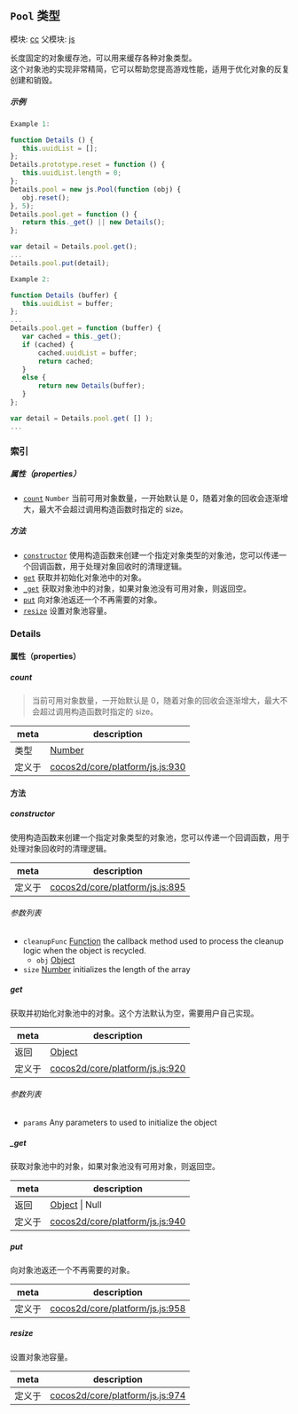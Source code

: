 ## `Pool` 类型



模块: [cc](../modules/cc.md)
父模块: [js](../modules/js.md)


长度固定的对象缓存池，可以用来缓存各种对象类型。<br/>
这个对象池的实现非常精简，它可以帮助您提高游戏性能，适用于优化对象的反复创建和销毁。


##### 示例

```js
Example 1:

function Details () {
   this.uuidList = [];
};
Details.prototype.reset = function () {
   this.uuidList.length = 0;
};
Details.pool = new js.Pool(function (obj) {
   obj.reset();
}, 5);
Details.pool.get = function () {
   return this._get() || new Details();
};

var detail = Details.pool.get();
...
Details.pool.put(detail);

Example 2:

function Details (buffer) {
   this.uuidList = buffer;
};
...
Details.pool.get = function (buffer) {
   var cached = this._get();
   if (cached) {
       cached.uuidList = buffer;
       return cached;
   }
   else {
       return new Details(buffer);
   }
};

var detail = Details.pool.get( [] );
...
```

### 索引

##### 属性（properties）

  - [`count`](#count) `Number` 当前可用对象数量，一开始默认是 0，随着对象的回收会逐渐增大，最大不会超过调用构造函数时指定的 size。



##### 方法

  - [`constructor`](#constructor) 使用构造函数来创建一个指定对象类型的对象池，您可以传递一个回调函数，用于处理对象回收时的清理逻辑。
  - [`get`](#get) 获取并初始化对象池中的对象。
  - [`_get`](#get) 获取对象池中的对象，如果对象池没有可用对象，则返回空。
  - [`put`](#put) 向对象池返还一个不再需要的对象。
  - [`resize`](#resize) 设置对象池容量。



### Details


#### 属性（properties）


##### count

> 当前可用对象数量，一开始默认是 0，随着对象的回收会逐渐增大，最大不会超过调用构造函数时指定的 size。

| meta | description |
|------|-------------|
| 类型 | <a href="https://developer.mozilla.org/en/JavaScript/Reference/Global_Objects/Number" class="crosslink external" target="_blank">Number</a> |
| 定义于 | [cocos2d/core/platform/js.js:930](https://github.com/cocos-creator/engine/blob/76f37f407b386c997979b56dd0d3e99ac2c02cc4/cocos2d/core/platform/js.js#L930) |






<!-- Method Block -->
#### 方法


##### constructor

使用构造函数来创建一个指定对象类型的对象池，您可以传递一个回调函数，用于处理对象回收时的清理逻辑。

| meta | description |
|------|-------------|
| 定义于 | [cocos2d/core/platform/js.js:895](https://github.com/cocos-creator/engine/blob/76f37f407b386c997979b56dd0d3e99ac2c02cc4/cocos2d/core/platform/js.js#L895) |

###### 参数列表
- `cleanupFunc` <a href="https://developer.mozilla.org/en/JavaScript/Reference/Global_Objects/Function" class="crosslink external" target="_blank">Function</a> the callback method used to process the cleanup logic when the object is recycled.
	- `obj` <a href="https://developer.mozilla.org/en/JavaScript/Reference/Global_Objects/Object" class="crosslink external" target="_blank">Object</a> 
- `size` <a href="https://developer.mozilla.org/en/JavaScript/Reference/Global_Objects/Number" class="crosslink external" target="_blank">Number</a> initializes the length of the array


##### get

获取并初始化对象池中的对象。这个方法默认为空，需要用户自己实现。

| meta | description |
|------|-------------|
| 返回 | <a href="https://developer.mozilla.org/en/JavaScript/Reference/Global_Objects/Object" class="crosslink external" target="_blank">Object</a> 
| 定义于 | [cocos2d/core/platform/js.js:920](https://github.com/cocos-creator/engine/blob/76f37f407b386c997979b56dd0d3e99ac2c02cc4/cocos2d/core/platform/js.js#L920) |

###### 参数列表
- `params` Any parameters to used to initialize the object


##### _get

获取对象池中的对象，如果对象池没有可用对象，则返回空。

| meta | description |
|------|-------------|
| 返回 | <a href="https://developer.mozilla.org/en/JavaScript/Reference/Global_Objects/Object" class="crosslink external" target="_blank">Object</a> &#124; Null 
| 定义于 | [cocos2d/core/platform/js.js:940](https://github.com/cocos-creator/engine/blob/76f37f407b386c997979b56dd0d3e99ac2c02cc4/cocos2d/core/platform/js.js#L940) |



##### put

向对象池返还一个不再需要的对象。

| meta | description |
|------|-------------|
| 定义于 | [cocos2d/core/platform/js.js:958](https://github.com/cocos-creator/engine/blob/76f37f407b386c997979b56dd0d3e99ac2c02cc4/cocos2d/core/platform/js.js#L958) |



##### resize

设置对象池容量。

| meta | description |
|------|-------------|
| 定义于 | [cocos2d/core/platform/js.js:974](https://github.com/cocos-creator/engine/blob/76f37f407b386c997979b56dd0d3e99ac2c02cc4/cocos2d/core/platform/js.js#L974) |




